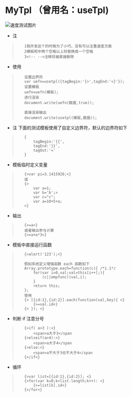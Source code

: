 # MyTpl （曾用名：useTpl)

![速度测试图片](https://github.com/NeverGiveUpLZ/useTpl/blob/master/_speed.png)

*    注
>        1我开发这个的时候为了小巧，没有可以注重速度方面
>        2模板呢中两个空格以上将替换成一个空格
>        3<!-- -->注释将被直接删除
	
*   使用
>        设置边界符
>        var uefn=usetpl({tagBegin:'{>',tagEnd:'<}'});
>        设置模板
>        uefn=uefn(模板);
>        进行渲染
>        document.write(uefn(数据,true));
>
>        直接渲染输出
>        document.write(usetpl(模板,数据));

*   注 下面的测试模板使用了自定义边界符，默认的边界符如下
>        {
>            tagBegin:'{{',
>            tagEnd:'}}',
>            tagOut:'='
>        }
*   模板临时定义变量
>        {>var pi=3.1415926;<}
>        或
>        {>
>            var a=1;
>            var b='b';>
>            var c="c";
>            var a=10+5+a;
>        <}


*    输出
>        {>=a<}
>        或者输出参与计算
>        {>=a+a*3<}

*    模板中直接运行函数
>        {>alert('123');<}
>        
>        假如系统定义增强函数 each 函数如下
>        Array.prototype.each=function(c){ /*1.1*/
>            for(var i=0,val;val=this[i++];){
>                (c||empfunc)(val,i);
>            }
>            return this;
>        };
>        使用
>        {> [{id:1},{id:2}].each(function(val,key){ <}
>            {>=val.id<}
>        {> }); <}
>
*    判断 if 注意分号
>        {>if( a>3 ):<}
>            <span>a大于3</span
>        {>elseif(a>4):<}
>            <span>a大于4</span
>        {>else:<}
>            <span>a不大于3也不大于4</span
>        {>/if<}
>
*    循环
>        {>var list=[{id:1},{id:2}]; <}
>        {>for(var k=0;k<list.length;k++): <}
>            {>=list[k].id<}
>        {>/for<}
>
>
